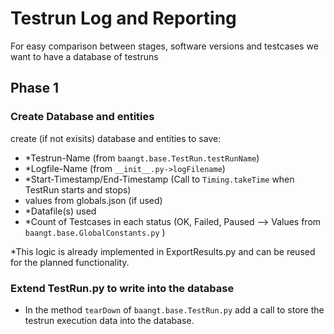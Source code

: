 # Testrun Log and Reporting
For easy comparison between stages, software versions and testcases we want to have a database of testruns

## Phase 1
### Create Database and entities
create (if not exisits) database and entities to save:
* *Testrun-Name (from `baangt.base.TestRun.testRunName`)
* *Logfile-Name (from `__init__.py->logFilename`)
* *Start-Timestamp/End-Timestamp (Call to `Timing.takeTime` when TestRun starts and stops)
* values from globals.json (if used)
* *Datafile(s) used
* *Count of Testcases in each status (OK, Failed, Paused --> Values from `baangt.base.GlobalConstants.py` )

*This logic  is already implemented in ExportResults.py and can be reused for the planned functionality.

### Extend TestRun.py to write into the database
* In the method `tearDown` of `baangt.base.TestRun.py` add a call to store the testrun execution data into the database.
